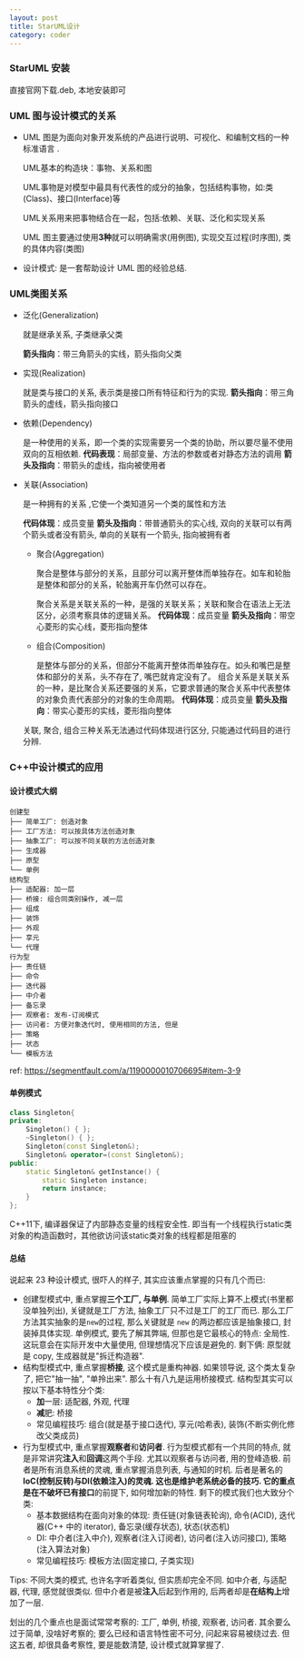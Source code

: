 ```yaml
---
layout: post
title: StarUML设计
category: coder
---
```


### StarUML 安装

直接官网下载.deb, 本地安装即可

### UML 图与设计模式的关系
* UML 图是为面向对象开发系统的产品进行说明、可视化、和编制文档的一种标准语言 .

  UML基本的构造块：事物、关系和图

  UML事物是对模型中最具有代表性的成分的抽象，包括结构事物，如:类(Class)、接口(Interface)等

  UML关系用来把事物结合在一起，包括:依赖、关联、泛化和实现关系

  UML 图主要通过使用**3种**就可以明确需求(用例图), 实现交互过程(时序图), 类的具体内容(类图)

* 设计模式: 是一套帮助设计 UML 图的经验总结.   

### UML类图关系

* 泛化(Generalization)

  就是继承关系, 子类继承父类

  **箭头指向**：带三角箭头的实线，箭头指向父类

* 实现(Realization)

  就是类与接口的关系, 表示类是接口所有特征和行为的实现.
  **箭头指向**：带三角箭头的虚线，箭头指向接口

* 依赖(Dependency)

  是一种使用的关系，即一个类的实现需要另一个类的协助，所以要尽量不使用双向的互相依赖.
  **代码表现**：局部变量、方法的参数或者对静态方法的调用
  **箭头及指向**：带箭头的虚线，指向被使用者

* 关联(Association)

  是一种拥有的关系 ,它使一个类知道另一个类的属性和方法

  **代码体现**：成员变量
  **箭头及指向**：带普通箭头的实心线, 双向的关联可以有两个箭头或者没有箭头, 单向的关联有一个箭头, 指向被拥有者

  * 聚合(Aggregation)

    聚合是整体与部分的关系，且部分可以离开整体而单独存在。如车和轮胎是整体和部分的关系，轮胎离开车仍然可以存在。

    聚合关系是关联关系的一种，是强的关联关系；关联和聚合在语法上无法区分，必须考察具体的逻辑关系。
    **代码体现**：成员变量
    **箭头及指向**：带空心菱形的实心线，菱形指向整体

  * 组合(Composition)

    是整体与部分的关系，但部分不能离开整体而单独存在。如头和嘴巴是整体和部分的关系，头不存在了, 嘴巴就肯定没有了。
    组合关系是关联关系的一种，是比聚合关系还要强的关系，它要求普通的聚合关系中代表整体的对象负责代表部分的对象的生命周期。
    **代码体现**：成员变量
    **箭头及指向**：带实心菱形的实线，菱形指向整体

  关联, 聚合, 组合三种关系无法通过代码体现进行区分, 只能通过代码目的进行分辨.

### C++中设计模式的应用

#### 设计模式大纲

```shell
创建型
├── 简单工厂: 创造对象
├── 工厂方法: 可以按具体方法创造对象
├── 抽象工厂: 可以按不同关联的方法创造对象
├── 生成器
├── 原型
└── 单例
结构型
├── 适配器: 加一层
├── 桥接: 组合同类别操作, 减一层
├── 组成
├── 装饰
├── 外观
├── 享元
└── 代理
行为型
├── 责任链
├── 命令
├── 迭代器
├── 中介者
├── 备忘录
├── 观察者: 发布-订阅模式
├── 访问者: 方便对象迭代时, 使用相同的方法, 但是
├── 策略
├── 状态
└── 模板方法
```

ref: https://segmentfault.com/a/1190000010706695#item-3-9

#### 单例模式

```C++
class Singleton{
private:
	Singleton() { };
	~Singleton() { };
	Singleton(const Singleton&);
	Singleton& operator=(const Singleton&);
public:
	static Singleton& getInstance() {
		static Singleton instance;
		return instance;
	}
};
```

C++11下, 编译器保证了内部静态变量的线程安全性. 即当有一个线程执行static类对象的构造函数时，其他欲访问该static类对象的线程都是阻塞的



#### 总结

说起来 23 种设计模式, 很吓人的样子, 其实应该重点掌握的只有几个而已:

- 创建型模式中, 重点掌握**三个工厂, 与单例**. 简单工厂实际上算不上模式(书里都没单独列出), 关键就是工厂方法, 抽象工厂只不过是工厂的工厂而已. 那么工厂方法其实抽象的是`new`的过程, 那么关键就是 `new` 的两边都应该是抽象接口, 封装掉具体实现. 单例模式, 要先了解其弊端, 但那也是它最核心的特点: 全局性. 这玩意会在实际开发中大量使用, 但理想情况下应该是避免的. 剩下俩: 原型就是 copy, 生成器就是"拆迁构造器".
- 结构型模式中, 重点掌握**桥接**, 这个模式是重构神器. 如果领导说, 这个类太复杂了, 把它"抽一抽", "单拎出来". 那么十有八九是运用桥接模式. 结构型其实可以按以下基本特性分个类:
  - **加**一层: 适配器, 外观, 代理
  - **减**肥: 桥接
  - 常见编程技巧: 组合(就是基于接口迭代), 享元(哈希表), 装饰(不断实例化修改父类成员)
- 行为型模式中, 重点掌握**观察者**和**访问者**. 行为型模式都有一个共同的特点, 就是非常讲究**注入**和**回调**这两个手段. 尤其以观察者与访问者, 用的登峰造极. 前者是所有消息系统的灵魂, 重点掌握消息列表, 与通知的时机. 后者是著名的**IoC(控制反转)**与**DI(依赖注入)**的灵魂. 这也是维护老系统必备的技巧. 它的重点是在**不破坏已有接口**的前提下, 如何增加新的特性. 剩下的模式我们也大致分个类:
  - 基本数据结构在面向对象的体现: 责任链(对象链表轮询), 命令(ACID), 迭代器(C++ 中的 iterator), 备忘录(缓存状态), 状态(状态机)
  - DI: 中介者(注入中介), 观察者(注入订阅者), 访问者(注入访问接口), 策略(注入算法对象)
  - 常见编程技巧: 模板方法(固定接口, 子类实现)

Tips: 不同大类的模式, 也许名字听着类似, 但实质却完全不同. 如中介者, 与适配器, 代理, 感觉就很类似. 但中介者是被**注入**后起到作用的, 后两者却是**在结构上**增加了一层.

划出的几个重点也是面试常常考察的: 工厂, 单例, 桥接, 观察者, 访问者. 其余要么过于简单, 没啥好考察的; 要么已经和语言特性密不可分, 问起来容易被绕过去. 但这五者, 却很具备考察性, 要是能数清楚, 设计模式就算掌握了.

